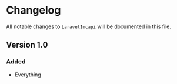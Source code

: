 # Changelog

All notable changes to `LaravelImcapi` will be documented in this file.

## Version 1.0

### Added
- Everything
